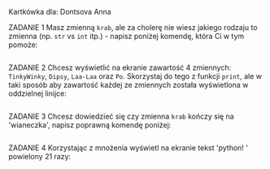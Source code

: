 Kartkówka dla:
Dontsova Anna

ZADANIE 1
Masz zmienną `krab`, ale za cholerę nie wiesz jakiego rodzaju to zmienna (np. `str` vs `int` itp.) - napisz poniżej komendę, która Ci w tym pomoże:
```

```

ZADANIE 2
Chcesz wyświetlić na ekranie zawartość 4 zmiennych: `TinkyWinky`, `Dipsy`, `Laa-Laa` oraz `Po`. Skorzystaj do tego z funkcji `print`, ale w taki sposób aby zawartość każdej ze zmiennych została wyświetlona w oddzielnej linijce:
```

```
ZADANIE 3
Chcesz dowiedzieć się czy zmienna `krab` kończy się na 'wianeczka', napisz poprawną komendę poniżej:
```

```

ZADANIE 4
Korzystając z mnożenia wyświetl na ekranie tekst 'python! ' powielony 21 razy:
```

```

